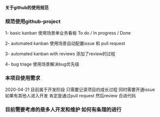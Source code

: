 #### 关于github的使用规范

### 规范使用github-project

1- basic kanban  使用场景单业务看板
To do  / In progress / Done

2- automated kanban 使用场景自动配置issue 和 pull request

3- automated kanban with reviews  添加了review的过程

4- bug triage 使用场景解决bug优先级

### 本项目使用需求

2020-04-21 目前属于开发阶段 只需要记录项目的成长过程 同时需要开通issue
如果有其他人进入开发 肯定是通过pull request 然后review 合进代码

### 目前需要考虑的是多人开发和维护  如何有条理的进行


